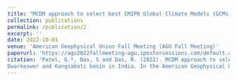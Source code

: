 ```yaml
---
title: "MCDM approach to select best CMIP6 Global Climate Models (GCMs) for Dwarkeswer and Kangsabati basin in India"
collection: publications
permalink: /publication/2
excerpt: ''
date: 2022-10-01
venue: 'American Geophysical Union Fall Meeting (AGU Fall Meeting)'
paperurl: 'https://agu2022fallmeeting-agu.ipostersessions.com/default.aspx?s=E6-5E-C6-6C-C9-A9-54-5B-24-58-59-5D-20-A9-D8-23'
citation: 'Patel, G.*, Das, S and Das, R. (2022). MCDM approach to select best CMIP6 Global Climate Models (GCMs) for 
Dwarkeswer and Kangsabati basin in India. In the American Geophysical Union Fall Meeting (AGU Fall Meeting 2022).'
---
```


